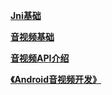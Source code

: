 **[Jni基础]()**

**[音视频基础](https://github.com/chen-eugene/MediaCore/blob/master/node/%E9%9F%B3%E8%A7%86%E9%A2%91%E5%9F%BA%E7%A1%80%E7%9F%A5%E8%AF%86.md)**

**[音视频API介绍](https://github.com/chen-eugene/MediaCore/blob/master/node/%E9%9F%B3%E8%A7%86%E9%A2%91API%E4%BB%8B%E7%BB%8D.md)**

**[《Android音视频开发》](https://github.com/chen-eugene/MediaCore/blob/master/node/Android/Android%E9%9F%B3%E8%A7%86%E9%A2%91%E5%BC%80%E5%8F%91.md)**
